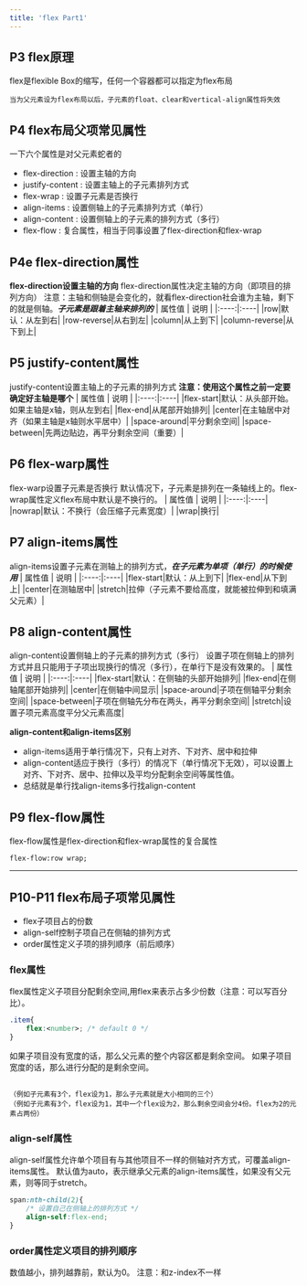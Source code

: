 ```yaml
---
title: 'flex Part1'
---
```


## P3 flex原理
flex是flexible Box的缩写，任何一个容器都可以指定为flex布局
```
当为父元素设为flex布局以后，子元素的float、clear和vertical-align属性将失效
```

## P4 flex布局父项常见属性
一下六个属性是对父元素蛇者的
* flex-direction : 设置主轴的方向
* justify-content : 设置主轴上的子元素排列方式
* flex-wrap : 设置子元素是否换行
* align-items : 设置侧轴上的子元素排列方式（单行）
* align-content : 设置侧轴上的子元素的排列方式（多行）
* flex-flow : 复合属性，相当于同事设置了flex-direction和flex-wrap

## P4e flex-direction属性
**flex-direction设置主轴的方向**
flex-direction属性决定主轴的方向（即项目的排列方向）
注意：主轴和侧轴是会变化的，就看flex-direction社会谁为主轴，剩下的就是侧轴。***子元素是跟着主轴来排列的***
| 属性值 | 说明 |
|:----:|:----|
|row|默认：从左到右|
|row-reverse|从右到左|
|column|从上到下|
|column-reverse|从下到上|

## P5 justify-content属性
justify-content设置主轴上的子元素的排列方式
**注意：使用这个属性之前一定要确定好主轴是哪个**
| 属性值 | 说明 |
|:----:|:----|
|flex-start|默认：从头部开始。如果主轴是x轴，则从左到右|
|flex-end|从尾部开始排列|
|center|在主轴居中对齐（如果主轴是x轴则水平居中）|
|space-around|平分剩余空间|
|space-between|先两边贴边，再平分剩余空间（重要）|

## P6 flex-warp属性
flex-warp设置子元素是否换行
默认情况下，子元素是排列在一条轴线上的。flex-wrap属性定义flex布局中默认是不换行的。
| 属性值 | 说明 |
|:----:|:----|
|nowrap|默认：不换行（会压缩子元素宽度）|
|wrap|换行|

## P7 align-items属性
align-items设置子元素在测轴上的排列方式，***在子元素为单项（单行）的时候使用***
| 属性值 | 说明 |
|:----:|:----|
|flex-start|默认：从上到下|
|flex-end|从下到上|
|center|在测轴居中|
|stretch|拉伸（子元素不要给高度，就能被拉伸到和填满父元素）|

## P8 align-content属性
align-content设置侧轴上的子元素的排列方式（多行）
设置子项在侧轴上的排列方式并且只能用于子项出现换行的情况（多行），在单行下是没有效果的。
| 属性值 | 说明 |
|:----:|:----|
|flex-start|默认：在侧轴的头部开始排列|
|flex-end|在侧轴尾部开始排列|
|center|在侧轴中间显示|
|space-around|子项在侧轴平分剩余空间|
|space-between|子项在侧轴先分布在两头，再平分剩余空间|
|stretch|设置子项元素高度平分父元素高度|

**align-content和align-items区别**
* align-items适用于单行情况下，只有上对齐、下对齐、居中和拉伸
* align-content适应于换行（多行）的情况下（单行情况下无效），可以设置上对齐、下对齐、居中、拉伸以及平均分配剩余空间等属性值。
* 总结就是单行找align-items多行找align-content

## P9 flex-flow属性
flex-flow属性是flex-direction和flex-wrap属性的复合属性
```
flex-flow:row wrap;
```

---
## P10-P11 flex布局子项常见属性
* flex子项目占的份数
* align-self控制子项自己在侧轴的排列方式
* order属性定义子项的排列顺序（前后顺序）

### flex属性
flex属性定义子项目分配剩余空间,用flex来表示占多少份数（注意：可以写百分比）。
```css
.item{
    flex:<number>; /* default 0 */
}
```
如果子项目没有宽度的话，那么父元素的整个内容区都是剩余空间。
如果子项目宽度的话，那么进行分配的是剩余空间。
```

（例如子元素有3个，flex设为1，那么子元素就是大小相同的三个）
（例如子元素有3个，flex设为1，其中一个flex设为2，那么剩余空间会分4份。flex为2的元素占两份）

```

### align-self属性
align-self属性允许单个项目有与其他项目不一样的侧轴对齐方式，可覆盖align-items属性。
默认值为auto，表示继承父元素的align-items属性，如果没有父元素，则等同于stretch。
```css
span:nth-child(2){
    /* 设置自己在侧轴上的排列方式 */
    align-self:flex-end;
}
```

### order属性定义项目的排列顺序
数值越小，排列越靠前，默认为0。
注意：和z-index不一样
